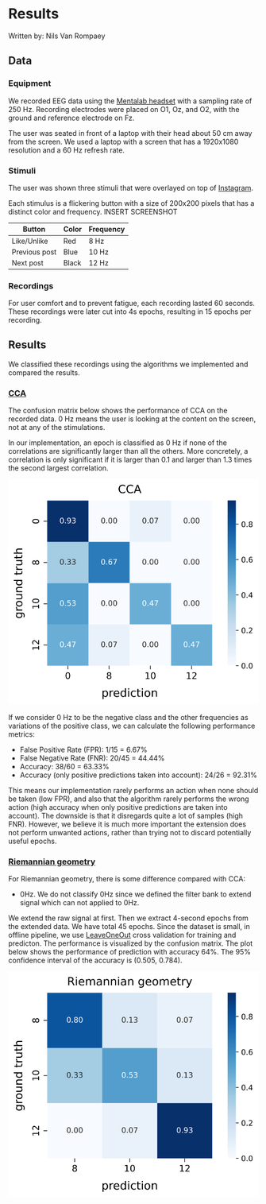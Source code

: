# Results

Written by: Nils Van Rompaey

## Data

### Equipment

We recorded EEG data using the [Mentalab headset](../headset.md) with a sampling rate of 250 Hz. Recording electrodes were placed on O1, Oz, and O2, with the ground and reference electrode on Fz.

The user was seated in front of a laptop with their head about 50 cm away from the screen. We used a laptop with a screen that has a 1920x1080 resolution and a 60 Hz refresh rate.

### Stimuli

The user was shown three stimuli that were overlayed on top of [Instagram](https://www.instagram.com).

Each stimulus is a flickering button with a size of 200x200 pixels that has a distinct color and frequency. INSERT SCREENSHOT

| Button        | Color | Frequency |
| ------------- | ----- | --------- |
| Like/Unlike   | Red   | 8 Hz      |
| Previous post | Blue  | 10 Hz     |
| Next post     | Black | 12 Hz     |

### Recordings

For user comfort and to prevent fatigue, each recording lasted 60 seconds. These recordings were later cut into 4s epochs, resulting in 15 epochs per recording.

## Results

We classified these recordings using the algorithms we implemented and compared the results.

### [CCA](CCA.md)

The confusion matrix below shows the performance of CCA on the recorded data. 0 Hz means the user is looking at the content on the screen, not at any of the stimulations.

In our implementation, an epoch is classified as 0 Hz if none of the correlations are significantly larger than all the others.
More concretely, a correlation is only significant if it is larger than 0.1 and larger than 1.3 times the second largest correlation.

![alt_text](../images/CCA_4s.svg "Confusion matrix of CCA")

If we consider 0 Hz to be the negative class and the other frequencies as variations of the positive class, we can calculate the following performance metrics:

- False Positive Rate (FPR): 1/15 = 6.67%
- False Negative Rate (FNR): 20/45 = 44.44%
- Accuracy: 38/60 = 63.33%
- Accuracy (only positive predictions taken into account): 24/26 = 92.31%

This means our implementation rarely performs an action when none should be taken (low FPR), and also that the algorithm rarely performs the wrong action (high accuracy when only positive predictions are taken into account). The downside is that it disregards quite a lot of samples (high FNR). However, we believe it is much more important the extension does not perform unwanted actions, rather than trying not to discard potentially useful epochs.

### [Riemannian geometry](riemannian.md)

For Riemannian geometry, there is some difference compared with CCA:

- 0Hz. We do not classify 0Hz since we defined the filter bank to extend signal which can not applied to 0Hz.

We extend the raw signal at first. Then we extract 4-second epochs from the extended data. We have total 45 epochs. Since the dataset is small, in offline pipeline, we use [LeaveOneOut](https://scikit-learn.org/stable/modules/generated/sklearn.model_selection.LeaveOneOut.html) cross validation for training and predicton. The performance is visualized by the confusion matrix. The plot below shows the performance of prediction with accuracy 64%. The 95% confidence interval of the accuracy is (0.505, 0.784).

![alt text](../images/Riemannian_4s.svg "Confusion matrix of Riemannian geometry")
